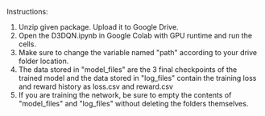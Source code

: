 Instructions:
1) Unzip given package. Upload it to Google Drive.
2) Open the D3DQN.ipynb in Google Colab with GPU runtime and run the cells.
3) Make sure to change the variable named "path" according to your drive folder location.
4) The data stored in "model_files" are the 3 final checkpoints of the trained model and the data stored in "log_files" contain the training loss and reward history as loss.csv and reward.csv
5) If you are training the network, be sure to empty the contents of "model_files" and "log_files" without deleting the folders themselves.